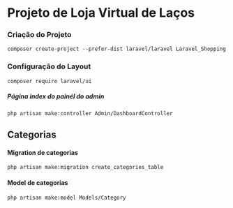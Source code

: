 # Projeto de Loja Virtual de Laços

### **Criação do Projeto**

`composer create-project --prefer-dist laravel/laravel Laravel_Shopping`

### **Configuração do Layout**

`composer require laravel/ui`

##### **Página index do painél do admin**

`php artisan make:controller Admin/DashboardController`

## Categorias

#### Migration de categorias

`php artisan make:migration create_categories_table`

#### Model de categorias

`php artisan make:model Models/Category`
